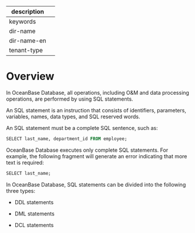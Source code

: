 |description||
|---|---|
|keywords||
|dir-name||
|dir-name-en||
|tenant-type||

# Overview

In OceanBase Database, all operations, including O&M and data processing operations, are performed by using SQL statements.

An SQL statement is an instruction that consists of identifiers, parameters, variables, names, data types, and SQL reserved words.

An SQL statement must be a complete SQL sentence, such as:

```sql
​SELECT last_name, department_id FROM employee;
```

OceanBase Database executes only complete SQL statements. For example, the following fragment will generate an error indicating that more text is required:

```sql
​SELECT last_name;
```

In OceanBase Database, SQL statements can be divided into the following three types:

* DDL statements

* DML statements

* DCL statements





